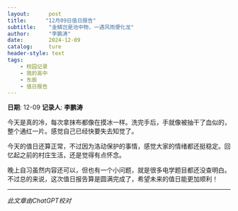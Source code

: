 ```yaml
---
layout:      post
title:      "12月09日值日报告"
subtitle:    "金鳞岂是池中物，一遇风雨便化龙"
author:      "李鹏涛"
date:        2024-12-09
catalog:     ture
header-style: text
tags: 
    - 校园记录
    - 我的高中
    - 东辰
    - 值日报告
---
```


**日期**: 12-09
**记录人**: **李鹏涛**

今天是真的冷，每次拿抹布都像在摸冰一样。洗完手后，手就像被抽干了血似的，整个通红一片。感觉自己已经快要失去知觉了。

今天的值日还算正常，不过因为洛动保护的事情，感觉大家的情绪都还挺稳定。回忆起之前的村庄生活，还是觉得有点怀念。

晚上自习虽然内容还可以，但也有一个小问题，就是很多电学题目都还没查明白。不过总的来说，这次值日报告算是圆满完成了，希望未来的值日能更加顺利！

------

*此文章由ChatGPT校对*
